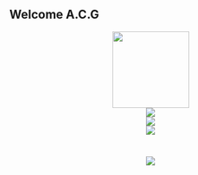 ## Welcome A.C.G

<div align="center"> <img height="137px" src="https://github-readme-stats.vercel.app/api?username=TanChengChuan&hide_title=true&hide_border=true&show_icons=trueline_height=21&text_color=000&icon_color=000&bg_color=0,ea6161,ffc64d,fffc4d,52fa5a&theme=graywhite" /> </div>

<div align="center"> <img src="https://github-readme-stats.vercel.app/api/top-langs/?username=TanChengChuan&hide_title=true&hide_border=true&layout=compact&langs_count=6&text_color=000&icon_color=fff&bg_color=0,52fa5a,4dfcff,c64dff&theme=graywhite" /> </div>

<div align="center"> <img src="https://visitor-badge.glitch.me/badge?page_id=TanChengChuan" /> </div>

<div align="center"> <img src="https://activity-graph.herokuapp.com/graph?username=TanChengChuan&theme=xcode" /> </div>

<h1 align="center"> <a href="https://tanime.life"> <img src="https://readme-typing-svg.herokuapp.com/?lines=console.log(%22Hello%2C%20World!%22);TECH OTAKUS SAVE THE WORLD!&center=true&size=27"> </a> </h1>
